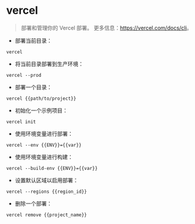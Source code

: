 # vercel

> 部署和管理你的 Vercel 部署。
> 更多信息：<https://vercel.com/docs/cli>。

- 部署当前目录：

`vercel`

- 将当前目录部署到生产环境：

`vercel --prod`

- 部署一个目录：

`vercel {{path/to/project}}`

- 初始化一个示例项目：

`vercel init`

- 使用环境变量进行部署：

`vercel --env {{ENV}}={{var}}`

- 使用环境变量进行构建：

`vercel --build-env {{ENV}}={{var}}`

- 设置默认区域以启用部署：

`vercel --regions {{region_id}}`

- 删除一个部署：

`vercel remove {{project_name}}`
